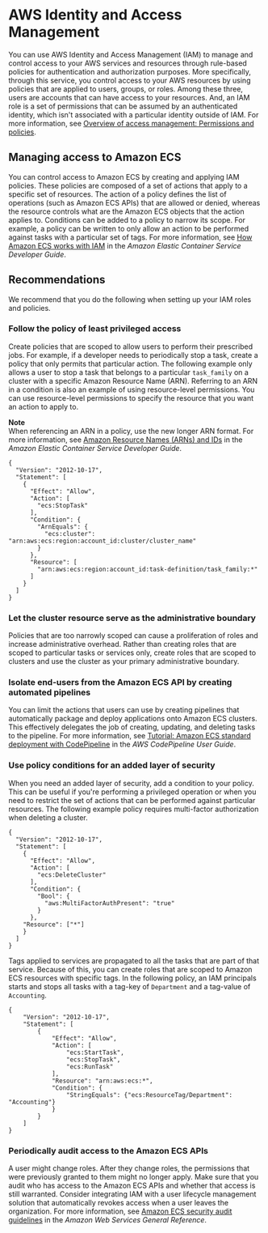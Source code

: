 # AWS Identity and Access Management<a name="security-iam"></a>

You can use AWS Identity and Access Management \(IAM\) to manage and control access to your AWS services and resources through rule\-based policies for authentication and authorization purposes\. More specifically, through this service, you control access to your AWS resources by using policies that are applied to users, groups, or roles\. Among these three, users are accounts that can have access to your resources\. And, an IAM role is a set of permissions that can be assumed by an authenticated identity, which isn't associated with a particular identity outside of IAM\. For more information, see [Overview of access management: Permissions and policies](https://docs.aws.amazon.com/IAM/latest/UserGuide/introduction_access-management.html)\.

## Managing access to Amazon ECS<a name="security-iam-managing"></a>

You can control access to Amazon ECS by creating and applying IAM policies\. These policies are composed of a set of actions that apply to a specific set of resources\. The action of a policy defines the list of operations \(such as Amazon ECS APIs\) that are allowed or denied, whereas the resource controls what are the Amazon ECS objects that the action applies to\. Conditions can be added to a policy to narrow its scope\. For example, a policy can be written to only allow an action to be performed against tasks with a particular set of tags\. For more information, see [How Amazon ECS works with IAM](https://docs.aws.amazon.com/AmazonECS/latest/developerguide/security_iam_service-with-iam.html) in the *Amazon Elastic Container Service Developer Guide*\.

## Recommendations<a name="security-iam-recommendations"></a>

We recommend that you do the following when setting up your IAM roles and policies\.

### Follow the policy of least privileged access<a name="security-iam-recommendations-leastpriv"></a>

Create policies that are scoped to allow users to perform their prescribed jobs\. For example, if a developer needs to periodically stop a task, create a policy that only permits that particular action\. The following example only allows a user to stop a task that belongs to a particular `task_family` on a cluster with a specific Amazon Resource Name \(ARN\)\. Referring to an ARN in a condition is also an example of using resource\-level permissions\. You can use resource\-level permissions to specify the resource that you want an action to apply to\.

**Note**  
When referencing an ARN in a policy, use the new longer ARN format\. For more information, see [Amazon Resource Names \(ARNs\) and IDs](https://docs.aws.amazon.com/AmazonECS/latest/developerguide/ecs-account-settings.html#ecs-resource-ids) in the *Amazon Elastic Container Service Developer Guide*\.

```
{
  "Version": "2012-10-17",
  "Statement": [
    {
      "Effect": "Allow",
      "Action": [
        "ecs:StopTask"
      ],
      "Condition": {
        "ArnEquals": {
          "ecs:cluster": "arn:aws:ecs:region:account_id:cluster/cluster_name"
        }
      },
      "Resource": [
        "arn:aws:ecs:region:account_id:task-definition/task_family:*"
      ]
    }
  ]
}
```

### Let the cluster resource serve as the administrative boundary<a name="security-iam-recommendations-clusterboundary"></a>

Policies that are too narrowly scoped can cause a proliferation of roles and increase administrative overhead\. Rather than creating roles that are scoped to particular tasks or services only, create roles that are scoped to clusters and use the cluster as your primary administrative boundary\.

### Isolate end\-users from the Amazon ECS API by creating automated pipelines<a name="security-iam-recommendations-usingpipelines"></a>

You can limit the actions that users can use by creating pipelines that automatically package and deploy applications onto Amazon ECS clusters\. This effectively delegates the job of creating, updating, and deleting tasks to the pipeline\. For more information, see [Tutorial: Amazon ECS standard deployment with CodePipeline](https://docs.aws.amazon.com/codepipeline/latest/userguide/ecs-cd-pipeline.html) in the *AWS CodePipeline User Guide*\.

### Use policy conditions for an added layer of security<a name="security-iam-recommendations-policyconditions"></a>

When you need an added layer of security, add a condition to your policy\. This can be useful if you're performing a privileged operation or when you need to restrict the set of actions that can be performed against particular resources\. The following example policy requires multi\-factor authorization when deleting a cluster\.

```
{
  "Version": "2012-10-17",
  "Statement": [
    {
      "Effect": "Allow",
      "Action": [
        "ecs:DeleteCluster"
      ],
      "Condition": {
        "Bool": {
          "aws:MultiFactorAuthPresent": "true"
        }
      },
    "Resource": ["*"]
    }
  ]
}
```

Tags applied to services are propagated to all the tasks that are part of that service\. Because of this, you can create roles that are scoped to Amazon ECS resources with specific tags\. In the following policy, an IAM principals starts and stops all tasks with a tag\-key of `Department` and a tag\-value of `Accounting`\.

```
{
    "Version": "2012-10-17",
    "Statement": [
        {
            "Effect": "Allow",
            "Action": [
                "ecs:StartTask",
                "ecs:StopTask",
                "ecs:RunTask"
            ],
            "Resource": "arn:aws:ecs:*",
            "Condition": {
                "StringEquals": {"ecs:ResourceTag/Department": "Accounting"}
            }
        }
    ]
}
```

### Periodically audit access to the Amazon ECS APIs<a name="security-iam-recommendations-audit"></a>

A user might change roles\. After they change roles, the permissions that were previously granted to them might no longer apply\. Make sure that you audit who has access to the Amazon ECS APIs and whether that access is still warranted\. Consider integrating IAM with a user lifecycle management solution that automatically revokes access when a user leaves the organization\. For more information, see [Amazon ECS security audit guidelines](https://docs.aws.amazon.com/general/latest/gr/aws-security-audit-guide.html) in the *Amazon Web Services General Reference*\.